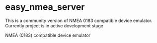 easy_nmea_server
================

This is a community version of NMEA 0183 compatible device emulator. Currently project is in active development stage

NMEA (0183) compatible device emulator
